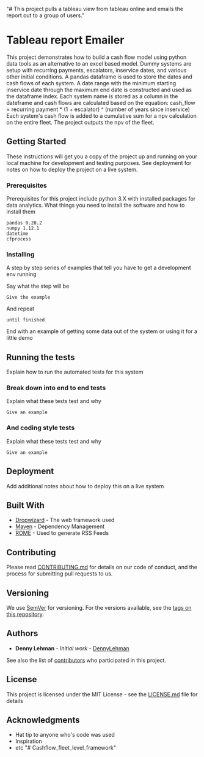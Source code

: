 "# This project pulls a tableau view from tableau online and emails the report out to a group of users." 
# Tableau report Emailer

This project demonstrates how to build a cash flow model using python data tools as an alternative to an excel based model. Dummy systems are setup with recurring payments, escalators, inservice dates, and various other initial conditions. A pandas dataframe is used to store the dates and cash flows of each system. A date range with the minimum starting inservice date through the maximum end date is constructed and used as the dataframe index. Each system name is stored as a column in the dateframe and cash flows are calculated based on the equation:
cash_flow = recurring payment * (1 + escalator) ^ (number of years since inservice)
Each system's cash flow is added to a cumulative sum for a npv calculation on the entire fleet. The project outputs the npv of the fleet.

## Getting Started

These instructions will get you a copy of the project up and running on your local machine for development and testing purposes. See deployment for notes on how to deploy the project on a live system.

### Prerequisites

Prerequisites for this project include python 3.X with installed packages for data analytics.
What things you need to install the software and how to install them

```
pandas 0.20.2
numpy 1.12.1
datetime
cfprocess
```

### Installing

A step by step series of examples that tell you have to get a development env running

Say what the step will be

```
Give the example
```

And repeat

```
until finished
```

End with an example of getting some data out of the system or using it for a little demo

## Running the tests

Explain how to run the automated tests for this system

### Break down into end to end tests

Explain what these tests test and why

```
Give an example
```

### And coding style tests

Explain what these tests test and why

```
Give an example
```

## Deployment

Add additional notes about how to deploy this on a live system

## Built With

* [Dropwizard](http://www.dropwizard.io/1.0.2/docs/) - The web framework used
* [Maven](https://maven.apache.org/) - Dependency Management
* [ROME](https://rometools.github.io/rome/) - Used to generate RSS Feeds

## Contributing

Please read [CONTRIBUTING.md](https://gist.github.com/PurpleBooth/b24679402957c63ec426) for details on our code of conduct, and the process for submitting pull requests to us.

## Versioning

We use [SemVer](http://semver.org/) for versioning. For the versions available, see the [tags on this repository](https://github.com/your/project/tags). 

## Authors

* **Denny Lehman** - *Initial work* - [DennyLehman](https://github.com/DennyLehman)

See also the list of [contributors](https://github.com/your/project/contributors) who participated in this project.

## License

This project is licensed under the MIT License - see the [LICENSE.md](LICENSE.md) file for details

## Acknowledgments

* Hat tip to anyone who's code was used
* Inspiration
* etc
"# Cashflow_fleet_level_framework" 
